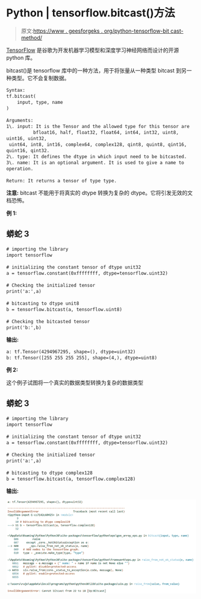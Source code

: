 # Python | tensorflow.bitcast()方法

> 原文:[https://www . geesforgeks . org/python-tensorflow-bit cast-method/](https://www.geeksforgeeks.org/python-tensorflow-bitcast-method/)

[TensorFlow](https://www.geeksforgeeks.org/introduction-to-tensorflow/) 是谷歌为开发机器学习模型和深度学习神经网络而设计的开源 python 库。

bitcast()是 tensorflow 库中的一种方法，用于将张量从一种类型 bitcast 到另一种类型。它不会复制数据。

```
Syntax:
tf.bitcast(
    input, type, name
)

Arguments: 
1\. input: It is the Tensor and the allowed type for this tensor are
          bfloat16, half, float32, float64, int64, int32, uint8, uint16, uint32,
 uint64, int8, int16, complex64, complex128, qint8, quint8, qint16, quint16, qint32.
2\. type: It defines the dtype in which input need to be bitcasted.
3\. name: It is an optional argument. It is used to give a name to operation.

Return: It returns a tensor of type type.

```

**注意:** bitcast 不能用于将真实的 dtype 转换为复杂的 dtype。它将引发无效的文档恐怖。

**例 1:**

## 蟒蛇 3

```
# importing the library
import tensorflow

# initializing the constant tensor of dtype unit32
a = tensorflow.constant(0xffffffff, dtype=tensorflow.uint32)

# Checking the initialized tensor
print('a:',a)

# bitcasting to dtype unit8
b = tensorflow.bitcast(a, tensorflow.uint8)

# Checking the bitcasted tensor
print('b:',b)
```

**输出:**

```
a: tf.Tensor(4294967295, shape=(), dtype=uint32)
b: tf.Tensor([255 255 255 255], shape=(4,), dtype=uint8)

```

**例 2:**

这个例子试图将一个真实的数据类型转换为复杂的数据类型

## 蟒蛇 3

```
# importing the library
import tensorflow

# initializing the constant tensor of dtype unit32
a = tensorflow.constant(0xffffffff, dtype=tensorflow.uint32)

# Checking the initialized tensor
print('a:',a)

# bitcasting to dtype complex128
b = tensorflow.bitcast(a, tensorflow.complex128)
```

**输出:**

![](img/52cd532cf65a99c592c5c1598b2fa9ec.png)